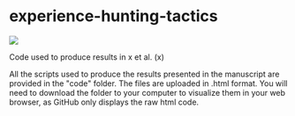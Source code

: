 # experience-hunting-tactics

![](https://img.shields.io/badge/license-CC%20BY--NC%204.0-green?style=for-the-badge)

Code used to produce results in x et al. (x)

All the scripts used to produce the results presented in the manuscript are provided in the "code" folder. The files are uploaded in .html format. You will need to download the folder to your computer to visualize them in your web browser, as GitHub only displays the raw html code.
